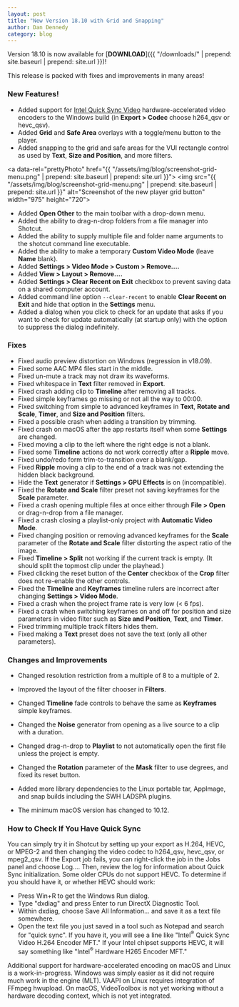 ```yaml
---
layout: post
title: "New Version 18.10 with Grid and Snapping"
author: Dan Dennedy
category: blog
---
```


Version 18.10 is now available for [**DOWNLOAD**]({{ "/downloads/" | prepend: site.baseurl | prepend: site.url }})!

This release is packed with fixes and improvements in many areas!

###  New Features!

- Added support for [Intel Quick Sync Video](https://www.intel.com/content/www/us/en/architecture-and-technology/quick-sync-video/quick-sync-video-general.html) 
  hardware-accelerated video encoders to the Windows build (in **Export > Codec**
  choose h264_qsv or hevc_qsv).
- Added **Grid** and **Safe Area** overlays with a toggle/menu button to the player.
- Added snapping to the grid and safe areas for the VUI rectangle control as
  used by **Text**, **Size and Position**, and more filters.

<a data-rel="prettyPhoto" href="{{ "/assets/img/blog/screenshot-grid-menu.png" | prepend: site.baseurl | prepend: site.url }}">
<img src="{{ "/assets/img/blog/screenshot-grid-menu.png" | prepend: site.baseurl | prepend: site.url }}"
alt="Screenshot of the new player grid button" width="975" height="720"></a>
  
- Added **Open Other** to the main toolbar with a drop-down menu.
- Added the ability to drag-n-drop folders from a file manager into Shotcut.
- Added the ability to supply multiple file and folder name arguments to the
  shotcut command line executable.
- Added the ability to make a temporary **Custom Video Mode** (leave **Name** blank).
- Added **Settings > Video Mode > Custom > Remove....**
- Added **View > Layout > Remove....**
- Added **Settings > Clear Recent on Exit** checkbox to prevent saving data on a
  shared computer account.
- Added command line option `--clear-recent` to enable **Clear Recent on Exit**
  and hide that option in the **Settings** menu.
- Added a dialog when you click to check for an update that asks if you want to
check for update automatically (at startup only) with the option to suppress the
dialog indefinitely.

### Fixes

- Fixed audio preview distortion on Windows (regression in v18.09).
- Fixed some AAC MP4 files start in the middle.
- Fixed un-mute a track may not draw its waveforms.
- Fixed whitespace in **Text** filter removed in **Export**.
- Fixed crash adding clip to **Timeline** after removing all tracks.
- Fixed simple keyframes go missing or not all the way to 00:00.
- Fixed switching from simple to advanced keyframes in **Text**, **Rotate and
  Scale**, **Timer**, and **Size and Position** filters.
- Fixed a possible crash when adding a transition by trimming.
- Fixed crash on macOS after the app restarts itself when some **Settings** are
  changed.
- Fixed moving a clip to the left where the right edge is not a blank.
- Fixed some **Timeline** actions do not work correctly after a **Ripple** move.
- Fixed undo/redo form trim-to-transition over a blank/gap.
- Fixed **Ripple** moving a clip to the end of a track was not extending the
  hidden black background.
- Hide the **Text** generator if **Settings > GPU Effects** is on (incompatible).
- Fixed the **Rotate and Scale** filter preset not saving keyframes for the
  **Scale** parameter.
- Fixed a crash opening multiple files at once either through **File > Open** or
  drag-n-drop from a file manager.
- Fixed a crash closing a playlist-only project with **Automatic Video Mode**.
- Fixed changing position or removing advanced keyframes for the **Scale**
  parameter of the **Rotate and Scale** filter distorting the aspect ratio of
  the image.
- Fixed **Timeline > Split** not working if the current track is empty. (It
  should split the topmost clip under the playhead.)
- Fixed clicking the reset button of the **Center** checkbox of the **Crop**
  filter does not re-enable the other controls.
- Fixed the **Timeline** and **Keyframes** timeline rulers are incorrect after
  changing **Settings > Video Mode**.
- Fixed a crash when the project frame rate is very low (< 6 fps).
- Fixed a crash when switching keyframes on and off for position and size
  parameters in video filter such as **Size and Position**, **Text**, and **Timer**.
- Fixed trimming multiple track filters hides them.
- Fixed making a **Text** preset does not save the text (only all other parameters).

### Changes and Improvements

- Changed resolution restriction from a multiple of 8 to a multiple of 2.
- Improved the layout of the filter chooser in **Filters**.
- Changed **Timeline** fade controls to behave the same as **Keyframes** simple
  keyframes.
- Changed the **Noise** generator from opening as a live source to a clip with a
  duration.
- Changed drag-n-drop to **Playlist** to not automatically open the first file
  unless the project is empty.
- Changed the **Rotation** parameter of the **Mask** filter to use degrees, and
  fixed its reset button.
- Added more library dependencies to the Linux portable tar, AppImage, and snap
  builds including the SWH LADSPA plugins.
- The minimum macOS version has changed to 10.12.

  <!--more-->

### How to Check If You Have Quick Sync
  
You can simply try it in Shotcut by setting up your export as H.264, HEVC, or
MPEG-2 and then changing the video codec to h264_qsv, hevc_qsv, or mpeg2_qsv.
If the Export job fails, you can right-click the job in the Jobs panel and choose
Log.... Then, review the log for information about Quick Sync initialization.
Some older CPUs do not support HEVC. To determine if you should have it, or
whether HEVC should work:
- Press Win+R to get the Windows Run dialog.
- Type "dxdiag" and press Enter to run DirectX Diagnostic Tool.
- Within dxdiag, choose Save All Information... and save it as a text file somewhere.
- Open the text file you just saved in a tool such as Notepad and search for
  "quick sync". If you have it, you will see a line like "Intel<sup>&reg;</sup>
  Quick Sync Video H.264 Encoder MFT." If your Intel chipset supports HEVC, it
  will say something like "Intel<sup>&reg;</sup> Hardware H265 Encoder MFT."

Additional support for hardware-accelerated encoding on macOS and Linux is a
work-in-progress. Windows was simply easier as it did not require much work in
the engine (MLT). VAAPI on Linux requires integration of FFmpeg hwupload. On
macOS, VideoToolbox is not yet working without a hardware decoding context,
which is not yet integrated.
